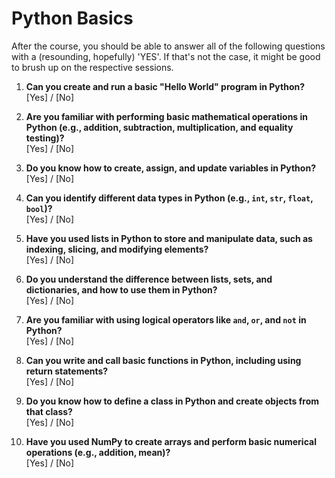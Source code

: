 # Python Basics

After the course, you should be able to answer all of the following questions with a (resounding, hopefully) 'YES'.
If that's not the case, it might be good to brush up on the respective sessions.

1. **Can you create and run a basic "Hello World" program in Python?**  
   [Yes] / [No]

2. **Are you familiar with performing basic mathematical operations in Python (e.g., addition, subtraction, multiplication, and equality testing)?**  
   [Yes] / [No]

3. **Do you know how to create, assign, and update variables in Python?**  
   [Yes] / [No]

4. **Can you identify different data types in Python (e.g., `int`, `str`, `float`, `bool`)?**  
   [Yes] / [No]

5. **Have you used lists in Python to store and manipulate data, such as indexing, slicing, and modifying elements?**  
   [Yes] / [No]

6. **Do you understand the difference between lists, sets, and dictionaries, and how to use them in Python?**  
   [Yes] / [No]

7. **Are you familiar with using logical operators like `and`, `or`, and `not` in Python?**  
   [Yes] / [No]

8. **Can you write and call basic functions in Python, including using return statements?**  
   [Yes] / [No]

9. **Do you know how to define a class in Python and create objects from that class?**  
   [Yes] / [No]

10. **Have you used NumPy to create arrays and perform basic numerical operations (e.g., addition, mean)?**  
   [Yes] / [No]
